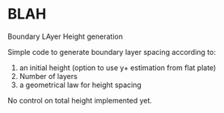 # BLAH
Boundary LAyer Height generation

Simple code to generate boundary layer spacing according to:

1. an initial height (option to use y+ estimation from flat plate)
2. Number of layers
3. a geometrical law for height spacing

No control on total height implemented yet.
